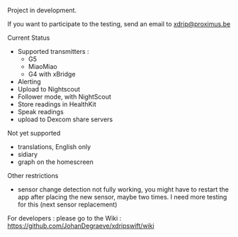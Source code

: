 Project in development.

If you want to participate to the testing, send an email to xdrip@proximus.be

Current Status
- Supported transmitters :
    - G5 
    - MiaoMiao
    - G4 with xBridge
- Alerting
- Upload to Nightscout
- Follower mode, with NightScout
- Store readings in HealthKit
- Speak readings
- upload to Dexcom share servers

Not yet supported
- translations, English only
- sidiary
- graph on the homescreen

Other restrictions
- sensor change detection not fully working, you might have to restart the app after placing the new sensor, maybe two times. I need more testing for this (next sensor replacement)

For developers : please go to the Wiki : https://github.com/JohanDegraeve/xdripswift/wiki
